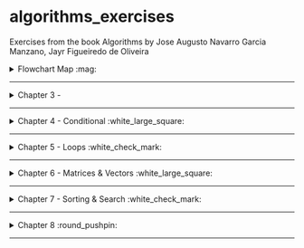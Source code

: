 # algorithms_exercises
Exercises from the book Algorithms by Jose Augusto Navarro Garcia Manzano, Jayr Figueiredo de Oliveira


<details>
<summary> Flowchart Map :mag: </summary>

To better understand the Flowchart Diagrams, take a look at:
<img src="/img/flowchartmap.png" width="110%">

</details>

---



<details>
<summary>Chapter 3 - </summary>


### [Ex.A](/ch3/a.c)
<details>
<summary>flowchart</summary>

```mermaid
graph TD
A[Ler temperatura em Celsius C] --> B[Converter C para F]
B --> C[Apresentar F]

```

</details>


### [Ex.B](/ch3/b.c)
<details>
<summary>flowchart</summary>

```mermaid
graph TD
  A[Ler temperatura em Fahrenheit F] --> B[Converter F para C]
  B --> C[Apresentar C]

```

</details>


### [Ex.C](/ch3/c.c)
<details>
<summary>flowchart</summary>

```mermaid
flowchart


S([Start])

v["pi → 3.14159265"]
a[/raio/]

b[/altura/]

c["volume → pi * (altura^2) * raio "]

d>volume]

E([end])

S --> v --> a --> b --> c --> d --> E

```

</details>



### [Ex.D](/ch3/d.c)
<details>
<summary>flowchart</summary>

```mermaid
flowchart


S([Start])

v["consumo → 12"]
a[/tempo/]

b[/velocidade/]

c["litro → (velocidade * tempo) / consumo "]

d>litro]

E([end])

S --> v --> a --> b --> c --> d --> E

```

</details>


### [Ex.E](/ch3/e.c)
<details>
<summary>flowchart</summary>

```mermaid
flowchart


S([Start])

a[/tempo/]

b[/taxa/]

c1[/valor/]

c["prestacao → valor + (valor * (taxa / 100) * tempo) "]

d>prestacao]

E([end])

S --> c1 --> a --> b --> c --> d --> E

```

</details>


### [Ex.F](/ch3/f.c)
<details>
<summary>flowchart</summary>

```mermaid
flowchart


S([Start])

a[/A/]

b[/B/]


c["temporaria → A"]
c2["A → B"]
c3["B → temporaria"]

d> A , B ]

E([end])

S --> a --> b --> c --> c2 --> c3 --> d --> E

```

</details>


### [Ex.G](/ch3/g.c)
<details>
<summary>flowchart</summary>

```mermaid
flowchart


S([Start])

v1[/A/]
v2[/B/]
v3[/C/]
v4[/D/]

a>"'A + B = ' +  soma → A + B"]
a1>"'A + B = ' +  soma → soma + C"]
a2>"'A + B = ' +  soma → soma + D"]

b>"'A * B = ' +  mult → A * B"]
b1>"'A * B = ' +  mult → mult * B"]
b2>"'A * B = ' +  mult → mult * B"]

E([end])

S --> v1 --> v2 --> v3 --> v4 --> a --> a1 --> a2 --> b --> b1 --> b2 --> E

```

</details>


### [Ex.H](/ch3/h.c)
<details>
<summary>flowchart</summary>

```mermaid
flowchart


S([Start])

v1[/C/]
v2[/L/]
v3[/A/]

b2>"'Volume e ' +  C*L*A"]

E([end])

S --> v1 --> v2 --> v3 --> b2 --> E

```

</details>


### [Ex.I](/ch3/i.c)
<details>
<summary>flowchart</summary>

```mermaid
flowchart


S([Start])

v1[/value/]

b2>"'value ^ 2 =  ' +  Math.h → pow(value,2)"]

E([end])

S --> v1 --> b2 --> E

```

</details>



### [Ex.J](/ch3/j.c)
<details>
<summary>flowchart</summary>

```mermaid
flowchart


S([Start])

v1[/A/]
v2[/B/]

b2>"'(A ^ 2) - (B ^ 2) =  ' +  Math.h → pow(A,2) - Math.h → pow(B,2)"]

E([end])

S --> v1 --> v2 --> b2 --> E

```

</details>



### [Ex.K](/ch3/k.c)
<details>
<summary>flowchart</summary>

```mermaid
flowchart


S([Start])

v1[/cotacao/]
v2[/realAmount/]

b2>"'Conversao: R$' +  cotacao * realAmount"]

E([end])

S --> v1 --> v2 --> b2 --> E

```

</details>


### [Ex.L](/ch3/l.c)
<details>
<summary>flowchart</summary>

```mermaid
flowchart


S([Start])

v1[/cotacao/]
v2[/realAmount/]

b2>"'Conversao: $' +  cotacao / realAmount"]

E([end])

S --> v1 --> v2 --> b2 --> E

```

</details>


### [Ex.M](/ch3/m.c)
<details>
<summary>flowchart</summary>

```mermaid
flowchart


S([Start])

v1[/A/]
v2[/B/]
v3[/C/]

b2>"'(A ^ 2) + (B ^ 2) + (C ^ 2) =  ' +  Math.h → pow(A,2) + Math.h → pow(B,2) + Math.h → pow(C,2)"]

E([end])

S --> v1 --> v2 --> v3 --> b2 --> E

```

</details>



### [Ex.N](/ch3/n.c)
<details>
<summary>flowchart</summary>

```mermaid
flowchart


S([Start])

v1[/A/]
v2[/B/]
v3[/C/]

b2>"'(A ^ 2) + (B ^ 2) + (C ^ 2) =  ' +  Math.h → pow(A,2) + Math.h → pow(B,2) + Math.h → pow(C,2)"]

E([end])

S --> v1 --> v2 --> v3 --> b2 --> E

```

</details>



### [Ex.O](/ch3/o.c)
<details>
<summary>flowchart</summary>

```mermaid
flowchart


S([Start])

v1[/A/]
v2[/B/]
v3[/C/]
v4[/D/]

v6["P → A + C"]
v7["S → B + D"]

b2>"'A + C =  ' +  P"]
b3>"'B + D =  ' +  S"]

E([end])

S --> v1 --> v2 --> v3 --> v4 --> v5 --> v6 --> v7 --> b2 --> b3 --> E

```

</details>


### [Ex.P](/ch3/p.c)
<details>
<summary>flowchart</summary>

```mermaid
flowchart


S([Start])

v1[/income/]
v2[/adjust/]

b2>"'The adjust of %' + adjust + ' is ' +  ((income / 100) * adjust) + income"]

E([end])

S --> v1 --> v2 --> b2 --> E

```

</details>











</details>


---

<details>
<summary>Chapter 4 - Conditional :white_large_square: </summary>



### Nothing YET



</details>

---

<details> 
<summary>Chapter 5 - Loops :white_check_mark: </summary>

### [Ex.A Power of two](/ch5/a.c)
<details>
<summary> Flowchart </summary>

![ex.achapter5](/ch5/a_c5.png)

</details>

### [Ex.B Math table](/ch5/b.c)
<details>
<summary> Flowchart </summary>

![ex.bchapter5](/ch5/b_c5.png)

</details>

### [Ex.C Counting Numbers SUM](/ch5/c.c)
<details>
<summary> Flowchart </summary>

![ex.cchapter5](/ch5/c_c5.png)

</details>

### [Ex.D EVEN SUM](/ch5/d.c)
<details>
<summary> Flowchart </summary>

![ex.dchapter5](/ch5/d_c5.png)

</details>

### [Ex.E ODD Numbers ](/ch5/e.c)
<details>
<summary> Flowchart </summary>

![ex.echapter5](/ch5/e_c5.png)

</details>

### [Ex.F Divisibility by four ](/ch5/f.c)
<details>
<summary> Flowchart </summary>

![ex.fchapter5](/ch5/f_c5.png)

</details>

### [Ex.G Power of three ](/ch5/g.c)
<details>
<summary> Flowchart </summary>

![ex.gchapter5](/ch5/g_c5.png)

</details>

### [Ex.H Power of choices ](/ch5/h.c)
<details>
<summary> Flowchart </summary>

![ex.hchapter5](/ch5/h_c5.png)

</details>

### [Ex.I Fibonacci](/ch5/i.c)
<details>
<summary> Flowchart </summary>

![ex.ichapter5](/ch5/i_c5.png)

</details>

### [Ex.J Temperature](/ch5/j.c)
<details>
<summary> Flowchart </summary>

![ex.jchapter5](/ch5/j_c5.png)

</details>

### [Ex.K Malba Tahan](/ch5/k.c)
<details>
<summary> Flowchart </summary>

![ex.kchapter5](/ch5/k_c5.png)

</details>

### [Ex.L Factorial](/ch5/l.c)
<details>
<summary> Flowchart </summary>

![ex.lchapter5](/ch5/l_c5.png)

</details>

### [Ex.M Mean Sum](/ch5/m.c)
<details>
<summary> Flowchart </summary>

![ex.mchapter5](/ch5/m_c5.png)

</details>

### [Ex.N Sum and Mean](/ch5/n.c)
<details>
<summary> Flowchart </summary>

![ex.nchapter5](/ch5/n_c5.png)

</details>

### [Ex.O Odd Factorial](/ch5/o.c)
<details>
<summary> Flowchart </summary>

![ex.ochapter5](/ch5/o_c5.png)

</details>

### [Ex.P Mean Sum](/ch5/p.c)
<details>
<summary> Flowchart </summary>

![ex.pchapter5](/ch5/p_c5.png)

</details>

### [Ex.Q Area Measurement](/ch5/q.c)
<details>
<summary> Flowchart </summary>

![ex.qchapter5](/ch5/q_c5.png)

</details>

### [Ex.R Smallest Number and Biggest Number](/ch5/r.c)
<details>
<summary> Flowchart </summary>

![ex.rchapter5](/ch5/r_c5.png)

</details>

### [Ex.S Division Operation](/ch5/s.c)
<details>
<summary> Flowchart </summary>

![ex.schapter5](/ch5/s_c5.png)

</details>

</details>

---

<details>
<summary>Chapter 6 - Matrices & Vectors :white_large_square: </summary>

### [Ex.A](/ch6/a.c)
<details>
<summary> Flowchart </summary>

![ex.achapter6](/ch6/a_c6.png)

</details>

### [Ex.B](/ch6/b.c)
<details>
<summary> Flowchart </summary>

![ex.bchapter6](/ch6/b_c6.png)

</details>

### [Ex.C](/ch6/c.c)
<details>
<summary> Flowchart </summary>

![ex.cchapter6](/ch6/c_c6.png)

</details>

### [Ex.D](/ch6/d.c)
<details>
<summary> Flowchart </summary>

![ex.dchapter6](/ch6/d_c6.png)

</details>

### [Ex.E](/ch6/e.c)
<details>
<summary> Flowchart </summary>

![ex.echapter6](/ch6/e_c6.png)

</details>

### [Ex.F](/ch6/f.c)
<details>
<summary> Flowchart </summary>

![ex.fchapter6](/ch6/f_c6.png)

</details>

### [Ex.G](/ch6/g.c)
<details>
<summary> Flowchart </summary>

![ex.gchapter6](/ch6/g_c6.png)

</details>

### [Ex.H](/ch6/h.c)
<details>
<summary> Flowchart </summary>

![ex.hchapter6](/ch6/h_c6.png)

</details>

### [Ex.I](/ch6/i.c)
<details>
<summary> Flowchart </summary>

![ex.ichapter6](/ch6/i_c6.png)

</details>

### [Ex.J](/ch6/j.c)
<details>
<summary> Flowchart </summary>

![ex.jchapter6](/ch6/j_c6.png)

</details>

### [Ex.K](/ch6/k.c)
<details>
<summary> Flowchart </summary>

![ex.kchapter6](/ch6/k_c6.png)

</details>

### [Ex.L](/ch6/l.c)
<details>
<summary> Flowchart </summary>

![ex.lchapter6](/ch6/l_c6.png)

</details>

### [Ex.M](/ch6/m.c)
<details>
<summary> Flowchart </summary>

![ex.mchapter6](/ch6/m_c6.png)

</details>

### [Ex.N](/ch6/n.c)
<details>
<summary> Flowchart </summary>

![ex.nchapter6](/ch6/n_c6.png)

</details>

### [Ex.O](/ch6/o.c)
<details>
<summary> Flowchart </summary>

![ex.ochapter6](/ch6/o_c6.png)

</details>

### [Ex.P](/ch6/p.c)
<details>
<summary> Flowchart </summary>

![ex.pchapter6](/ch6/p_c6.png)

</details>

### [Ex.Q](/ch6/q.c)
<details>
<summary> Flowchart </summary>

![ex.qchapter6](/ch6/q_c6.png)

</details>

### [Ex.R](/ch6/r.c)
<details>
<summary> Flowchart </summary>

![ex.rchapter6](/ch6/r_c6.png)

</details>

### [Ex.S](/ch6/s.c)
<details>
<summary> Flowchart </summary>

![ex.schapter6](/ch6/s_c6.png)

</details>

### [Ex.T](/ch6/t.c)
<details>
<summary> Flowchart </summary>

![ex.tchapter6](/ch6/t_c6.png)

</details>

### [Ex.U](/ch6/u.c)
<details>
<summary> Flowchart </summary>

![ex.uchapter6](/ch6/u_c6.png)

</details>

### [Ex.V](/ch6/v.c)
<details>
<summary> Flowchart </summary>

![ex.vchapter6](/ch6/v_c6.png)

</details>

### [Ex.W](/ch6/w.c)
<details>
<summary> Flowchart </summary>

![ex.wchapter6](/ch6/w_c6.png)

</details>

### [Ex.X](/ch6/x.c)
<details>
<summary> Flowchart </summary>

![ex.xchapter6](/ch6/x_c6.png)

</details>

### [Ex.Y](/ch6/y.c)
<details>
<summary> Flowchart </summary>

![ex.ychapter6](/ch6/y_c6.png)

</details>

### [Ex.Z](/ch6/z.c)
<details>
<summary> Flowchart </summary>

![ex.zchapter6](/ch6/z_c6.png)

</details>


</details>

---

<details>
<summary>Chapter 7 - Sorting & Search :white_check_mark:</summary>

### [EX.A Sorting a vector](/ch7/a.c)
<details>
<summary> Flowchart </summary>

![ex.achapter7](/ch7/a_c7.png)

</details>

### [Ex.B Binary Searching](/ch7/b.c)
<details>
<summary> Flowchart </summary>

![ex.bchapter7 ](/ch7/b_c7.png)

</details>

### [Ex.C Elements' Factorial](/ch7/c.c)
<details>
<summary> Flowchart </summary>

![ex.cchapter7](/ch7/c_c7.png)

</details>

### [Ex.D Vectors' sum](/ch7/d.c)
<details>
<summary> Flowchart </summary>

![ex.dchapter7](/ch7/d_c7.png)

</details>

### [Ex.E Holding elements of two vectors](/ch7/e.c)
<details>
<summary> Flowchart </summary>

![ex.echapter7](/ch7/e_c7.png)

</details>

### [Ex.F Sequence Searching](/ch7/e.c)
<details>
<summary> Flowchart </summary>

![ex.fchapter7](/ch7/e_c7.png)

</details>

### [Ex.G Binary Searching 2](/ch7/g.c)
<details>
<summary> Flowchart </summary>

![ex.gchapter7](/ch7/g_c7.png)

</details>

### [Ex.H Operantion & Sorting](/ch7/h.c)
<details>
<summary> Flowchart </summary>

![ex.hchapter7](/ch7/h_c7.png)

</details>

### [Ex.I Sorting a vector 2](/ch7/i.c)
<details>
<summary> Flowchart </summary>

![ex.ichapter7](/ch7/i_c7.png)

</details>

### [Ex.J Math Operation & Factorial](/ch7/j.c)
<details>
<summary> Flowchart </summary>

![ex.jchapter7](/ch7/j_c7.png)

</details>

### [Ex.K Pow & Sorting](/ch7/k.c)
<details>
<summary> Flowchart </summary>

![ex.kchapter7](/ch7/k_c7.png)

</details>

### [Ex.L Operation & Sorting 2](/ch7/l.c)
<details>
<summary> Flowchart </summary>

![ex.lchapter7](/ch7/l_c7.png)

</details>

### [Ex.M Sequence Searching 2](/ch7/m.c)
<details>
<summary> Flowchart </summary>

![ex.mchapter7](/ch7/m_c7.png)

</details>

### [Ex.N Operation & Binary Search](/ch7/n.c)
<details>
<summary> Flowchart </summary>

![ex.nchapter7](/ch7/n_c7.png)

</details>

### [Ex.O Binary Searching 3](/ch7/o.c)
<details>
<summary> Flowchart </summary>

![ex.ochapter7](/ch7/o_c7.png)

</details>

### [Ex.P ABC Sorting](/ch7/p.c)
<details>
<summary> Flowchart </summary>

![ex.pchapter7](/ch7/p_c7.png)

</details>

### [Ex.Q String Sorting and Binary Search](/ch7/q.c)
<details>
<summary> Flowchart </summary>

![ex.qchapter7](/ch7/q_c7.png)

</details>


### [Ex.R String Sorting](/ch7/r.c)
<details>
<summary> Flowchart </summary>

![ex.rchapter7](/ch7/r_c7.png)

</details>

### [Ex.S Sequence Searching 3](/ch7/s.c)
<details>
<summary> Flowchart </summary>

![ex.schapter7](/ch7/s_c7.png)

</details>


</details> 

---

<details>
<summary>Chapter 8 :round_pushpin: </summary>

### [Ex.A Two Dimension Vector](/ch8/a.c)
<details>
<summary> Flowchart </summary>

![ex.achapter8](/ch8/a_c8.png)

</details>

### [Ex.B Two Dimension Vector](/ch8/b.c)
<details>
<summary> Flowchart </summary>

![ex.bchapter8](/ch8/b_c8.png)

</details>

### [Ex.C Columns and Lines 2D](/ch8/c.c)

<details>

<summary> Flowchart </summary>

![ex.cchapter8](/ch8/c_c8.png)

</details>

### [Ex.D Factoring and Powering Columns](/ch8/d.c)

<details>

<summary> Flowchart </summary>

![ex.dchapter8](/ch8/d_c8.png)

</details>

### [Ex.E Multiplying Columns](/ch8/e.c)

<details>

<summary> Flowchart </summary>

![ex.echapter8](/ch8/e_c8.png)

</details>

### [Ex.F Factorial 2D Arrays](/ch8/f.c)

<details>

<summary> Flowchart </summary>

![ex.fchapter8](/ch8/f_c8.png)

</details>

### [Ex.G Convert Temperature 2D Array](/ch8/g.c)

<details>

<summary> Flowchart </summary>

![ex.gchapter8](/ch8/g_c8.png)

</details>

### [Ex.H Main Diagonal ](/ch8/h.c)

<details>

<summary> Flowchart </summary>

![ex.hchapter8](/ch8/h_c8.png)

</details>

### [Ex.I ](/ch8/i.c)

<details>

<summary> Flowchart </summary>

![ex.ichapter8](/ch8/i_c8.png)

</details>

### [Ex.I ](/ch8/j.c)

<details>

<summary> Flowchart </summary>

![ex.jchapter8](/ch8/j_c8.png)

</details>


</details>

---
